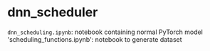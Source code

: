 # dnn_scheduler

`dnn_scheduling.ipynb`: notebook containing normal PyTorch model 
'scheduling_functions.ipynb': notebook to generate dataset
